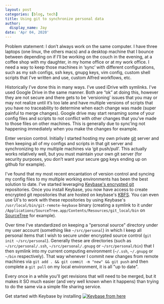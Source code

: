 ```yaml
---
layout: post
categories: [blog, tech]
title: Using git to synchronize personal data
author:
  display_name: Jay
date: 'Apr 04, 2020'
---
```

Problem statement: I don’t always work on the same computer.  I have three laptops (one linux, the others macs) and a desktop machine that I bounce between depending on if I’ll be working on the couch in the evening, at a coffee shop with my daughter, in my home office or at my work office.  I need a way to keep those machines in ‘sync’ with different configurations, such as my ssh configs, ssh keys, gnupg keys, vim config, custom shell scripts that I’ve written and use, custom Alfred workflows, etc.

Historically I’ve done this in many ways.  I’ve used iDrive with symlinks.  I’ve used Google Drive in the same manner.  Both are “ok” at doing this, however they are not secure and there gets to be ‘versioning’ issues that you may or may not realize until it’s too late and have multiple versions of scripts that you have no traceability to determine when each change was made (super painful to merge changes).  Google drive may start renaming some of your config files and scripts to not conflict with other changes that you’ve made to those files on other machines.  This is generally due to sync’ing not happening immediately when you make the changes for example.

Enter version control.  Initially I started hosting my own private [git](https://git-scm.com) server and then keeping all of my configs and scripts in that git server and synchronizing to my multiple machines via ‘git push/pull’.  This actually works relatively well, but you must maintain your own git server (for security purposes, you don’t want your secure gpg keys ending up on github for example).

I've found that my most recent encantation of version control and syncing my config files to my multiple working environments has been the best solution to date.  I've started leveraging [Keybase's encrypted git](https://keybase.io/docs/git/index) repositories.  Once you install Keybase, you now have access to create encrypted git repositories that are hosted on keybase's [KBFS](https://keybase.io/docs/kbfs).  You can even use UI's to work with these repositories by using Keybase's `/usr/local/bin/git-remote-keybase` binary (creating a symlink to it under `/Applications/SourceTree.app/Contents/Resources/git_local/bin` on [SourceTree](https://www.sourcetreeapp.com) for example).

Over time I've standardized on keeping a "personal source" directory under my user account (something like `~/src/personal`) in which I keep all personal items that I wish to secure under encrypted source control (`git init ~/src/personal`).  Generally these are directories (such as `~/src/personal/.ssh`, `~/src/personal/.gnupg` or `~/src/personal/bin`) that I then symlink into my current computing environment (`~/.ssh`, `~/.gnupg` or `~/bin` respectively).  That way whenever I commit new changes from remote machines via `git add . && git commit -m "new" && git push` and then complete a `git pull` on my local environment, it is all "up to date".

Every once in a while you'll get revisions that will need to be merged, but it makes it SO much easier (and very well known when it happens) than trying to do the same via a simple file sharing service.

Get started with Keybase by installing [![Keybase from here](https://keybase.io/images/icons/icon-keybase-logo-48@2x.png "Keybase from here")](https://keybase.io/download)

